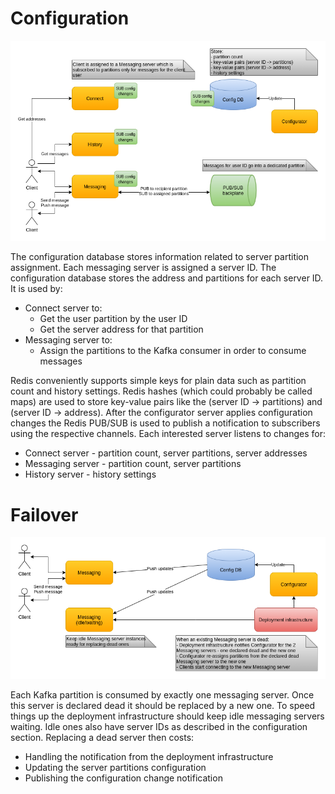 # Configuration

![Configuration](images/cecochat-05-configuration.png)

The configuration database stores information related to server partition assignment. Each messaging server is assigned a server ID. The configuration database stores the address and partitions for each server ID. It is used by:

* Connect server to:
  - Get the user partition by the user ID
  - Get the server address for that partition
* Messaging server to:
  - Assign the partitions to the Kafka consumer in order to consume messages

Redis conveniently supports simple keys for plain data such as partition count and history settings. Redis hashes (which could probably be called maps) are used to store key-value pairs like the (server ID -> partitions) and (server ID -> address). After the configurator server applies configuration changes the Redis PUB/SUB is used to publish a notification to subscribers using the respective channels. Each interested server listens to changes for:

* Connect server - partition count, server partitions, server addresses
* Messaging server - partition count, server partitions
* History server - history settings

# Failover

![Failover](images/cecochat-06-failover.png)

Each Kafka partition is consumed by exactly one messaging server. Once this server is declared dead it should be replaced by a new one. To speed things up the deployment infrastructure should keep idle messaging servers waiting. Idle ones also have server IDs as described in the configuration section. Replacing a dead server then costs:

* Handling the notification from the deployment infrastructure
* Updating the server partitions configuration
* Publishing the configuration change notification
